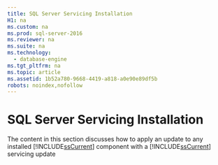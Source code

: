 ```yaml
---
title: SQL Server Servicing Installation
H1: na
ms.custom: na
ms.prod: sql-server-2016
ms.reviewer: na
ms.suite: na
ms.technology: 
  - database-engine
ms.tgt_pltfrm: na
ms.topic: article
ms.assetid: 1b52a780-9668-4419-a818-a0e90e89df5b
robots: noindex,nofollow
---
```

# SQL Server Servicing Installation
  The content in this section discusses how to apply an update to any installed [!INCLUDE[ssCurrent](../../Token/Other/ssCurrent_md.md)] component with a [!INCLUDE[ssCurrent](../../Token/Other/ssCurrent_md.md)] servicing update  
  
  